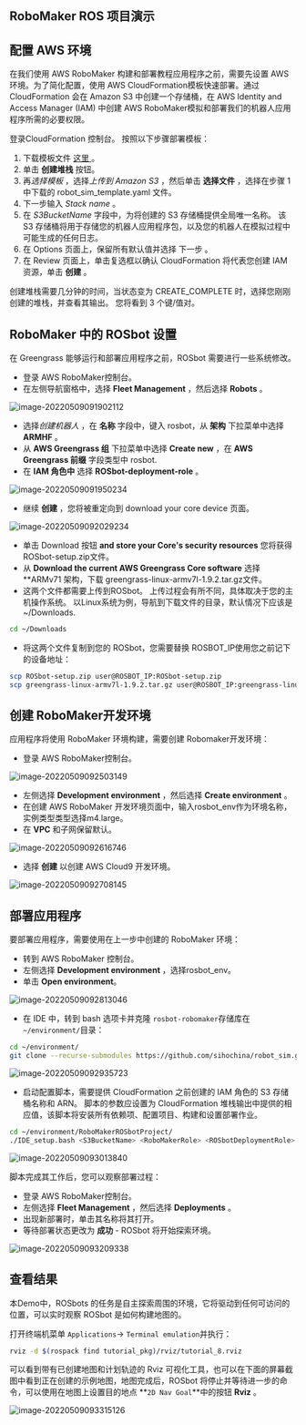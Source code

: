 ## RoboMaker ROS 项目演示

## 配置 AWS 环境 

在我们使用 AWS RoboMaker 构建和部署教程应用程序之前，需要先设置 AWS 环境。为了简化配置，使用 AWS CloudFormation模板快速部署。通过CloudFormation 会在 Amazon S3 中创建一个存储桶，在 AWS Identity and Access Manager (IAM) 中创建 AWS RoboMaker模拟和部署我们的机器人应用程序所需的必要权限。 

登录CloudFormation 控制台。 按照以下步骤部署模板： 

1. 下载模板文件 [这里 ](https://github.com/sihochina/robot_sim/blob/main/robot_sim_template.yaml)。 
2. 单击 **创建堆栈** 按钮。 
3. 再*选择模板* ，选择*上传到 Amazon S3* ，然后单击 **选择文件** ，选择在步骤 1 中下载的 robot_sim_template.yaml 文件。 
4. 下一步输入 *Stack name* 。 
5. 在 *S3BucketName* 字段中，为将创建的 S3 存储桶提供全局唯一名称。 该 S3 存储桶将用于存储您的机器人应用程序包，以及您的机器人在模拟过程中可能生成的任何日志。
6. 在 Options 页面上，保留所有默认值并选择 下一步 。 
7. 在 Review 页面上，单击复选框以确认 CloudFormation 将代表您创建 IAM 资源，单击 **创建** 。 

创建堆栈需要几分钟的时间，当状态变为 CREATE_COMPLETE 时，选择您刚刚创建的堆栈，并查看其输出。  您将看到 3 个键/值对。  

## 

## RoboMaker 中的 ROSbot 设置 

在 Greengrass 能够运行和部署应用程序之前，ROSbot 需要进行一些系统修改。

- 登录 AWS RoboMaker控制台。
- 在左侧导航窗格中，选择 **Fleet Management** ，然后选择 **Robots** 。 

![image-20220509091902112](./images/image-20220509091902112.png)

- 选择*创建机器人* ，在 **名称** 字段中，键入 rosbot，从 **架构** 下拉菜单中选择 **ARMHF** 。 
- 从 **AWS Greengrass 组** 下拉菜单中选择 **Create new** ，在 **AWS Greengrass 前缀** 字段类型中 rosbot. 
- 在 **IAM 角色中** 选择 **ROSbot-deployment-role** 。 

![image-20220509091950234](./images/image-20220509091950234.png)

- 继续 **创建** ，您将被重定向到 download your core device 页面。 

![image-20220509092029234](./images/image-20220509092029234.png)

- 单击 Download 按钮 **and store your Core's security resources** 您将获得 ROSbot-setup.zip文件。 
- 从 **Download the current AWS Greengrass Core software** 选择 **ARMv71 架构，下载 greengrass-linux-armv7l-1.9.2.tar.gz文件。 
- 这两个文件都需要上传到ROSbot。 上传过程会有所不同，具体取决于您的主机操作系统。 以Linux系统为例，导航到下载文件的目录，默认情况下应该是 ~/Downloads.

```bash
cd ~/Downloads
```

- 将这两个文件复制到您的 ROSbot，您需要替换 ROSBOT_IP使用您之前记下的设备地址： 

```bash
scp ROSbot-setup.zip user@ROSBOT_IP:ROSbot-setup.zip
scp greengrass-linux-armv7l-1.9.2.tar.gz user@ROSBOT_IP:greengrass-linux-armv7l-1.9.2.tar.gz
```



## 创建 RoboMaker开发环境

应用程序将使用 RoboMaker 环境构建，需要创建 Robomaker开发环境： 

- 登录 AWS RoboMaker控制台。

![image-20220509092503149](./images/image-20220509092503149.png)

- 左侧选择 **Development environment** ，然后选择 **Create environment** 。 
- 在创建 AWS RoboMaker 开发环境页面中，输入rosbot_env作为环境名称，实例类型类型选择m4.large。 
- 在 **VPC** 和子网保留默认。 

![image-20220509092616746](./images/image-20220509092616746.png)

- 选择 **创建** 以创建 AWS Cloud9 开发环境。 

![image-20220509092708145](./images/image-20220509092708145.png)

## 部署应用程序 

要部署应用程序，需要使用在上一步中创建的 RoboMaker 环境： 

- 转到 AWS RoboMaker 控制台。 
- 左侧选择 **Development environment** ，选择rosbot_env。
- 单击 **Open environment**。

![image-20220509092813046](./images/image-20220509092813046.png)

- 在 IDE 中，转到 bash 选项卡并克隆 `rosbot-robomaker`存储库在 `~/environment/`目录： 

```bash
cd ~/environment/
git clone --recurse-submodules https://github.com/sihochina/robot_sim.git RoboMakerROSbotProject
```

![image-20220509092935723](./images/image-20220509092935723.png)

- 启动配置脚本，需要提供 CloudFormation 之前创建的 IAM 角色的 S3 存储桶名称和 ARN。  脚本的参数应设置为 CloudFormation 堆栈输出中提供的相应值，该脚本将安装所有依赖项、配置项目、构建和设置部署作业。 

```bash
cd ~/environment/RoboMakerROSbotProject/
./IDE_setup.bash <S3BucketName> <RoboMakerRole> <ROSbotDeploymentRole>
```

![image-20220509093013840](./images/image-20220509093013840.png)

脚本完成其工作后，您可以观察部署过程： 

- 登录 AWS RoboMaker控制台。 
- 左侧选择 **Fleet Management** ，然后选择 **Deployments** 。 
- 出现新部署时，单击其名称将其打开。 
- 等待部署状态更改为 **成功** - ROSbot 将开始探索环境。 

![image-20220509093209338](./images/image-20220509093209338.png)

## 查看结果 

本Demo中，ROSbots 的任务是自主探索周围的环境，它将驱动到任何可访问的位置，可以实时观察 ROSbot 是如何构建地图的。

打开终端机菜单 `Applications`-> `Terminal emulation`并执行：  

```bash
rviz -d $(rospack find tutorial_pkg)/rviz/tutorial_8.rviz
```

可以看到带有已创建地图和计划轨迹的 Rviz 可视化工具，也可以在下面的屏幕截图中看到正在创建的示例地图，地图完成后，ROSbot 将停止并等待进一步的命令，可以使用在地图上设置目的地点 **`2D Nav Goal`**中的按钮 **Rviz** 。 

![image-20220509093315126](./images/image-20220509093315126.png)

